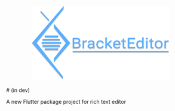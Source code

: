 <p align="center">
  <img src="https://raw.githubusercontent.com/nggepe/bracket_editor/main/docs/logo.png" height="200" alt="Bracket Editor" />
</p>
# (in dev)

A new Flutter package project for rich text editor
